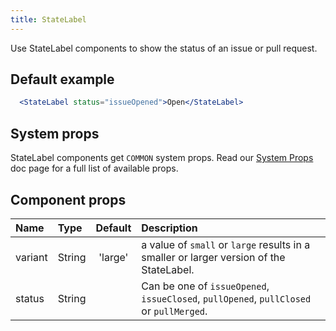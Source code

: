 ```yaml
---
title: StateLabel
---
```

Use StateLabel components to show the status of an issue or pull request.

## Default example

```jsx live
  <StateLabel status="issueOpened">Open</StateLabel>
```

## System props

StateLabel components get `COMMON` system props. Read our [System Props](/system-props) doc page for a full list of available props.

## Component props

| Name | Type | Default | Description |
| :- | :- | :-: | :- |
| variant | String | 'large' | a value of `small` or `large` results in a smaller or larger version of the StateLabel. |
| status | String | | Can be one of `issueOpened`, `issueClosed`, `pullOpened`, `pullClosed` or `pullMerged`.
